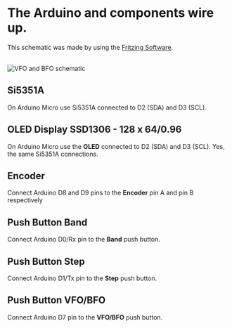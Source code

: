 <H1>The Arduino and components wire up.</H1>
<P>
This schematic was made by using the <a href="http://fritzing.org/home/">Fritzing Software</a>.  
</P>
<BR>

 <img src="https://github.com/pu2clr/VFO_BFO_OLED_ARDUINO/blob/master/schematic/vfobfo_schematic_fritzing_image.jpg" alt="VFO and BFO schematic">

<H2>Si5351A</H2>
<P>On Arduino Micro use Si5351A connected to D2 (SDA) and  D3 (SCL).</P>
<H2>OLED Display SSD1306 - 128 x 64/0.96</H2>
<P>On Arduino Micro use the <B>OLED</B> connected to D2 (SDA) and  D3 (SCL). Yes, the same Si5351A connections.</P>
<H2>Encoder</H2>
<P> Connect Arduino D8 and D9 pins to the <B>Encoder</B> pin A and pin B respectively </P> 

<H2>Push Button Band</H2>
<P> Connect Arduino D0/Rx pin to the <B>Band</B> push button.</P> 

<H2>Push Button Step</H2>
<P> Connect Arduino D1/Tx pin to the <B>Step</B> push button.</P> 

<H2>Push Button VFO/BFO</H2>
<P> Connect Arduino D7 pin to the <B>VFO/BFO</B> push button.</P> 
